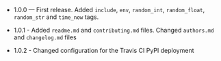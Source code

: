 - 1.0.0 — First release. Added `include`, `env`, `random_int`, `random_float`, 
          `random_str` and `time_now` tags. 

- 1.0.1 - Added `readme.md` and `contributing.md` files. 
          Changed `authors.md` and `changelog.md` files
 
- 1.0.2 - Changed configuration for the Travis CI PyPI deployment 
